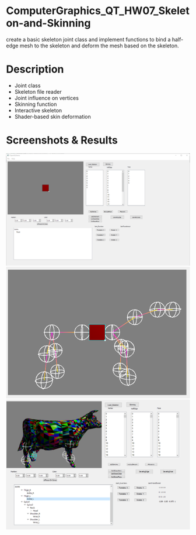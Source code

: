 # ComputerGraphics_QT_HW07_Skeleton-and-Skinning
create a basic skeleton joint class and implement functions to bind a half-edge mesh to the skeleton and deform the mesh based on the skeleton.

# Description
* Joint class
* Skeleton file reader 
* Joint influence on vertices
* Skinning function 
* Interactive skeleton
* Shader-based skin deformation

# Screenshots & Results
![](screenshots/ss01.PNG)
![](screenshots/ss02.PNG)
![](screenshots/ss03.PNG)
